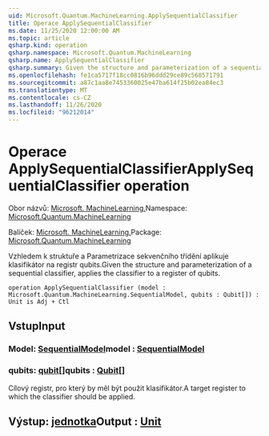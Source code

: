 ```yaml
---
uid: Microsoft.Quantum.MachineLearning.ApplySequentialClassifier
title: Operace ApplySequentialClassifier
ms.date: 11/25/2020 12:00:00 AM
ms.topic: article
qsharp.kind: operation
qsharp.namespace: Microsoft.Quantum.MachineLearning
qsharp.name: ApplySequentialClassifier
qsharp.summary: Given the structure and parameterization of a sequential classifier, applies the classifier to a register of qubits.
ms.openlocfilehash: fe1ca5717f18cc0816b96ddd29ce89c568571791
ms.sourcegitcommit: a87c1aa8e7453360025e47ba614f25b02ea84ec3
ms.translationtype: MT
ms.contentlocale: cs-CZ
ms.lasthandoff: 11/26/2020
ms.locfileid: "96212014"
---
```

# <a name="applysequentialclassifier-operation"></a><span data-ttu-id="d7e9b-102">Operace ApplySequentialClassifier</span><span class="sxs-lookup"><span data-stu-id="d7e9b-102">ApplySequentialClassifier operation</span></span>

<span data-ttu-id="d7e9b-103">Obor názvů: [Microsoft. MachineLearning.](xref:Microsoft.Quantum.MachineLearning)</span><span class="sxs-lookup"><span data-stu-id="d7e9b-103">Namespace: [Microsoft.Quantum.MachineLearning](xref:Microsoft.Quantum.MachineLearning)</span></span>

<span data-ttu-id="d7e9b-104">Balíček: [Microsoft. MachineLearning.](https://nuget.org/packages/Microsoft.Quantum.MachineLearning)</span><span class="sxs-lookup"><span data-stu-id="d7e9b-104">Package: [Microsoft.Quantum.MachineLearning](https://nuget.org/packages/Microsoft.Quantum.MachineLearning)</span></span>


<span data-ttu-id="d7e9b-105">Vzhledem k struktuře a Parametrizace sekvenčního třídění aplikuje klasifikátor na registr qubits.</span><span class="sxs-lookup"><span data-stu-id="d7e9b-105">Given the structure and parameterization of a sequential classifier, applies the classifier to a register of qubits.</span></span>

```qsharp
operation ApplySequentialClassifier (model : Microsoft.Quantum.MachineLearning.SequentialModel, qubits : Qubit[]) : Unit is Adj + Ctl
```


## <a name="input"></a><span data-ttu-id="d7e9b-106">Vstup</span><span class="sxs-lookup"><span data-stu-id="d7e9b-106">Input</span></span>

### <a name="model--sequentialmodel"></a><span data-ttu-id="d7e9b-107">Model: [SequentialModel](xref:Microsoft.Quantum.MachineLearning.SequentialModel)</span><span class="sxs-lookup"><span data-stu-id="d7e9b-107">model : [SequentialModel](xref:Microsoft.Quantum.MachineLearning.SequentialModel)</span></span>




### <a name="qubits--qubit"></a><span data-ttu-id="d7e9b-108">qubits: [qubit](xref:microsoft.quantum.lang-ref.qubit)[]</span><span class="sxs-lookup"><span data-stu-id="d7e9b-108">qubits : [Qubit](xref:microsoft.quantum.lang-ref.qubit)[]</span></span>

<span data-ttu-id="d7e9b-109">Cílový registr, pro který by měl být použit klasifikátor.</span><span class="sxs-lookup"><span data-stu-id="d7e9b-109">A target register to which the classifier should be applied.</span></span>



## <a name="output--unit"></a><span data-ttu-id="d7e9b-110">Výstup: [jednotka](xref:microsoft.quantum.lang-ref.unit)</span><span class="sxs-lookup"><span data-stu-id="d7e9b-110">Output : [Unit](xref:microsoft.quantum.lang-ref.unit)</span></span>


